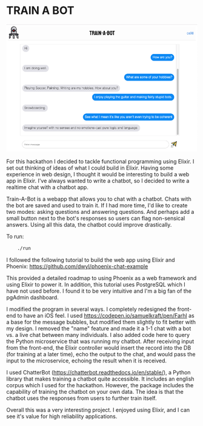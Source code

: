 # TRAIN A BOT

![screenshot](./screenshot.png)

For this hackathon I decided to tackle functional programming using Elixir. I set out thinking of ideas of what I could build in Elixir. Having some experience in web design, I thought it would be interesting to build a web app in Elixir. I've always wanted to write a chatbot, so I decided to write a realtime chat with a chatbot app. 

Train-A-Bot is a webapp that allows you to chat with a chatbot. Chats with the bot are saved and used to train it. If I had more time, I'd like to create two modes: asking questions and answering questions. And perhaps add a small button next to the bot's responses so users can flag non-sensical answers. Using all this data, the chatbot could improve drastically.

To run:
```bash
    ./run
```

I followed the following tutorial to build the web app using Elixir and Phoenix: https://github.com/dwyl/phoenix-chat-example

This provided a detailed roadmap to using Phoenix as a web framework and using Elixir to power it. In addition, this tutorial uses PostgreSQL which I have not used before. I found it to be very intuitive and I'm a big fan of the pgAdmin dashboard.

I modified the program in several ways. I completely redesigned the front-end to have an iOS feel. I used https://codepen.io/samuelkraft/pen/Farhl as a base for the message bubbles, but modified them slightly to fit better with my design. I removed the "name" feature and made it a 1-1 chat with a bot vs. a live chat between many individuals. I also added code here to query the Python microservice that was running my chatbot. After receiving input from the front-end, the Elixir controller would insert the record into the DB (for training at a later time), echo the output to the chat, and would pass the input to the microservice, echoing the result when it is received. 


I used ChatterBot (https://chatterbot.readthedocs.io/en/stable/), a Python library that makes training a chatbot quite accessible. It includes an english corpus which I used for the hackathon. However, the package includes the capability of training the chatbot on your own data. The idea is that the chatbot uses the responses from users to further train itself.

Overall this was a very interesting project. I enjoyed using Elixir, and I can see it's value for high reliability applications.